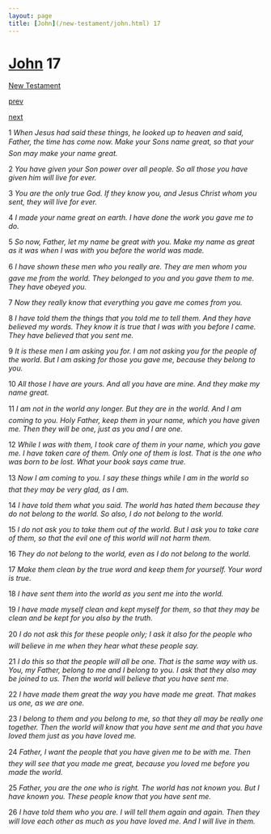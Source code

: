 ```yaml
---
layout: page
title: [John](/new-testament/john.html) 17
---
```


# [John](/new-testament/john.html) 17

[New Testament](/new-testament.html)


[prev](/new-testament/john/john-16.html)


[next](/new-testament/john/john-18.html)

1 _When Jesus had said these things, he looked up to heaven and said, Father, the time has come now. Make your Sons name great, so that your Son may make your name great._

2 _You have given your Son power over all people. So all those you have given him will live for ever._

3 _You are the only true God. If they know you, and Jesus Christ whom you sent, they will live for ever._

4 _I made your name great on earth. I have done the work you gave me to do._

5 _So now, Father, let my name be great with you. Make my name as great as it was when I was with you before the world was made._

6 _I have shown these men who you really are. They are men whom you gave me from the world. They belonged to you and you gave them to me. They have obeyed you._

7 _Now they really know that everything you gave me comes from you._

8 _I have told them the things that you told me to tell them. And they have believed my words. They know it is true that I was with you before I came. They have believed that you sent me._

9 _It is these men I am asking you for. I am not asking you for the people of the world. But I am asking for those you gave me, because they belong to you._

10 _All those I have are yours. And all you have are mine. And they make my name great._

11 _I am not in the world any longer. But they are in the world. And I am coming to you.  Holy Father, keep them in your name, which you have given me. Then they will be one,  just as you and I are one._

12 _While I was with them, I took care of them in your name, which you gave me. I have taken care of them. Only one of them is lost. That is the one who was born to be lost.  What your book says came true._

13 _Now I am coming to you. I say these things while I am in the world so that they may be very glad, as I am._

14 _I have told them what you said. The world has hated them because they do not belong to the world. So also, I do not belong to the world._

15 _I do not ask you to take them out of the world. But I ask you to take care of them, so that the evil one of this world will not harm them._

16 _They do not belong to the world, even as I do not belong to the world._

17 _Make them clean by the true word and keep them for yourself. Your word is true._

18 _I have sent them into the world as you sent me into the world._

19 _I have made myself clean and kept myself for them, so that they may be clean and be kept for you also by the truth._

20 _I do not ask this for these people only; I ask it also for the people who will believe in me when they hear what these people say._

21 _I do this so that the people will all be one. That is the same way with us. You, my Father,  belong to me and I belong to you. I ask that they also may be joined to us. Then the world will believe that you have sent me._

22 _I have made them great the way you have made me great. That makes us one, as we are one._

23 _I belong to them and you belong to me, so that they all may be really one together. Then the world will know that you have sent me and that you have loved them just as you have loved me._

24 _Father, I want the people that you have given me to be with me. Then they will see that you made me great, because you loved me before you made the world._

25 _Father, you are the one who is right. The world has not known you. But I have known you. These people know that you have sent me._

26 _I have told them who you are. I will tell them again and again. Then they will love each other as much as you have loved me. And I will live in them._

